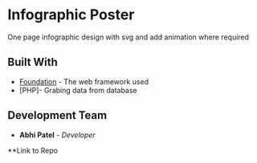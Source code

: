 # Infographic Poster

One page infographic design with svg and add animation where required

## Built With

* [Foundation](https://foundation.zurb.com/) - The web framework used
* [PHP]- Grabing data from database


## Development Team

* **Abhi Patel** - *Developer* 



**Link to Repo 

